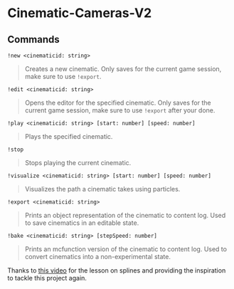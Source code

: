 # Cinematic-Cameras-V2
 
## Commands
`!new <cinematicid: string>`
> Creates a new cinematic. Only saves for the current game session, make sure to use `!export`.

`!edit <cinematicid: string>`
> Opens the editor for the specified cinematic. Only saves for the current game session, make sure to use `!export` after your done.

`!play <cinematicid: string> [start: number] [speed: number]`
> Plays the specified cinematic. 

`!stop`
> Stops playing the current cinematic.

`!visualize <cinematicid: string> [start: number] [speed: number]`
> Visualizes the path a cinematic takes using particles.

`!export <cinematicid: string>`
> Prints an object representation of the cinematic to content log. Used to save cinematics in an editable state.

`!bake <cinematicid: string> [stepSpeed: number]`
> Prints an mcfunction version of the cinematic to content log. Used to convert cinematics into a non-experimental state.

Thanks to [this video](https://www.youtube.com/watch?v=jvPPXbo87ds) for the lesson on splines and providing the inspiration to tackle this project again.